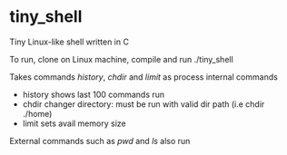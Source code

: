 # tiny_shell
Tiny Linux-like shell written in C

To run, clone on Linux machine, compile and run ./tiny_shell

Takes commands *history*, *chdir* and *limit* as process internal commands
- history shows last 100 commands run
- chdir changer directory: must be run with valid dir path (i.e chdir ./home)
- limit sets avail memory size

External commands such as *pwd* and *ls* also run
